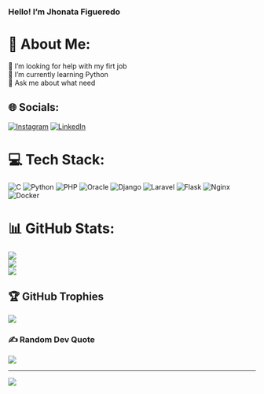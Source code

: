 ### Hello! I’m Jhonata Figueredo 
# 💫 About Me:
🤝 I’m looking for help with my firt job<br>🌱 I’m currently learning Python<br>💬 Ask me about what need


## 🌐 Socials:
[![Instagram](https://img.shields.io/badge/Instagram-%23E4405F.svg?logo=Instagram&logoColor=white)](https://instagram.com/figuera.silva) [![LinkedIn](https://img.shields.io/badge/LinkedIn-%230077B5.svg?logo=linkedin&logoColor=white)](https://linkedin.com/in/jhonata-figueredo) 

# 💻 Tech Stack:
![C](https://img.shields.io/badge/c-%2300599C.svg?style=for-the-badge&logo=c&logoColor=white) ![Python](https://img.shields.io/badge/python-3670A0?style=for-the-badge&logo=python&logoColor=ffdd54) ![PHP](https://img.shields.io/badge/php-%23777BB4.svg?style=for-the-badge&logo=php&logoColor=white) ![Oracle](https://img.shields.io/badge/Oracle-F80000?style=for-the-badge&logo=oracle&logoColor=white) ![Django](https://img.shields.io/badge/django-%23092E20.svg?style=for-the-badge&logo=django&logoColor=white) ![Laravel](https://img.shields.io/badge/laravel-%23FF2D20.svg?style=for-the-badge&logo=laravel&logoColor=white) ![Flask](https://img.shields.io/badge/flask-%23000.svg?style=for-the-badge&logo=flask&logoColor=white) ![Nginx](https://img.shields.io/badge/nginx-%23009639.svg?style=for-the-badge&logo=nginx&logoColor=white) ![Docker](https://img.shields.io/badge/docker-%230db7ed.svg?style=for-the-badge&logo=docker&logoColor=white)
# 📊 GitHub Stats:
![](https://github-readme-stats.vercel.app/api?username=figueredodev&theme=radical&hide_border=false&include_all_commits=false&count_private=false)<br/>
![](https://github-readme-streak-stats.herokuapp.com/?user=figueredodev&theme=radical&hide_border=false)<br/>
![](https://github-readme-stats.vercel.app/api/top-langs/?username=figueredodev&theme=radical&hide_border=false&include_all_commits=false&count_private=false&layout=compact)

## 🏆 GitHub Trophies
![](https://github-profile-trophy.vercel.app/?username=figueredodev&theme=radical&no-frame=false&no-bg=false&margin-w=4)

### ✍️ Random Dev Quote
![](https://quotes-github-readme.vercel.app/api?type=horizontal&theme=radical)

---
[![](https://visitcount.itsvg.in/api?id=figueredodev&icon=5&color=0)](https://visitcount.itsvg.in)

<!-- Proudly created with GPRM ( https://gprm.itsvg.in ) -->
